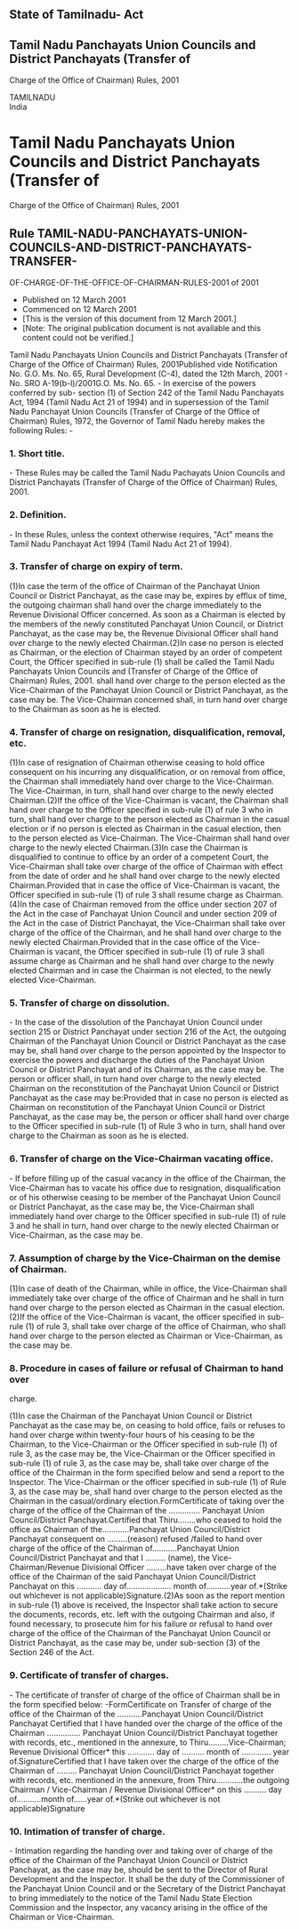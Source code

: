 ## State of Tamilnadu- Act

## Tamil Nadu Panchayats Union Councils and District Panchayats (Transfer of
Charge of the Office of Chairman) Rules, 2001

TAMILNADU  
India

# Tamil Nadu Panchayats Union Councils and District Panchayats (Transfer of
Charge of the Office of Chairman) Rules, 2001

## Rule TAMIL-NADU-PANCHAYATS-UNION-COUNCILS-AND-DISTRICT-PANCHAYATS-TRANSFER-
OF-CHARGE-OF-THE-OFFICE-OF-CHAIRMAN-RULES-2001 of 2001

  * Published on 12 March 2001 
  * Commenced on 12 March 2001 
  * [This is the version of this document from 12 March 2001.] 
  * [Note: The original publication document is not available and this content could not be verified.] 

Tamil Nadu Panchayats Union Councils and District Panchayats (Transfer of
Charge of the Office of Chairman) Rules, 2001Published vide Notification No.
G.O. Ms. No. 65, Rural Development (C-4), dated the 12th March, 2001 - No. SRO
A-19(b-l)/2001G.O. Ms. No. 65. - In exercise of the powers conferred by sub-
section (1) of Section 242 of the Tamil Nadu Panchayats Act, 1994 (Tamil Nadu
Act 21 of 1994) and in supersession of the Tamil Nadu Panchayat Union Councils
(Transfer of Charge of the Office of Chairman) Rules, 1972, the Governor of
Tamil Nadu hereby makes the following Rules: -

### 1. Short title.

\- These Rules may be called the Tamil Nadu Pachayats Union Councils and
District Panchayats (Transfer of Charge of the Office of Chairman) Rules,
2001.

### 2. Definition.

\- In these Rules, unless the context otherwise requires, "Act" means the
Tamil Nadu Panchayat Act 1994 (Tamil Nadu Act 21 of 1994).

### 3. Transfer of charge on expiry of term.

(1)In case the term of the office of Chairman of the Panchayat Union Council
or District Panchayat, as the case may be, expires by efflux of time, the
outgoing chairman shall hand over the charge immediately to the Revenue
Divisional Officer concerned. As soon as a Chairman is elected by the members
of the newly constituted Panchayat Union Council, or District Panchayat, as
the case may be, the Revenue Divisional Officer shall hand over charge to the
newly elected Chairman.(2)In case no person is elected as Chairman, or the
election of Chairman stayed by an order of competent Court, the Officer
specified in sub-rule (1) shall be called the Tamil Nadu Panchayats Union
Councils and (Transfer of Charge of the Office of Chairman) Rules, 2001. shall
hand over charge to the person elected as the Vice-Chairman of the Panchayat
Union Council or District Panchayat, as the case may be. The Vice-Chairman
concerned shall, in turn hand over charge to the Chairman as soon as he is
elected.

### 4. Transfer of charge on resignation, disqualification, removal, etc.

(1)In case of resignation of Chairman otherwise ceasing to hold office
consequent on his incurring any disqualification, or on removal from office,
the Chairman shall immediately hand over charge to the Vice-Chairman. The
Vice-Chairman, in turn, shall hand over charge to the newly elected
Chairman.(2)If the office of the Vice-Chairman is vacant, the Chairman shall
hand over charge to the Officer specified in sub-rule (1) of rule 3 who in
turn, shall hand over charge to the person elected as Chairman in the casual
election or if no person is elected as Chairman in the casual election, then
to the person elected as Vice-Chairman. The Vice-Chairman shall hand over
charge to the newly elected Chairman.(3)In case the Chairman is disqualified
to continue to office by an order of a competent Court, the Vice-Chairman
shall take over charge of the office of Chairman with effect from the date of
order and he shall hand over charge to the newly elected Chairman.Provided
that in case the office of Vice-Chairman is vacant, the Officer specified in
sub-rule (1) of rule 3 shall resume charge as Chairman.(4)In the case of
Chairman removed from the office under section 207 of the Act in the case of
Panchayat Union Council and under section 209 of the Act in the case of
District Panchayat, the Vice-Chairman shall take over charge of the office of
the Chairman, and he shall hand over charge to the newly elected
Chairman.Provided that in the case office of the Vice-Chairman is vacant, the
Officer specified in sub-rule (1) of rule 3 shall assume charge as Chairman
and he shall hand over charge to the newly elected Chairman and in case the
Chairman is not elected, to the newly elected Vice-Chairman.

### 5. Transfer of charge on dissolution.

\- In the case of the dissolution of the Panchayat Union Council under section
215 or District Panchayat under section 216 of the Act, the outgoing Chairman
of the Panchayat Union Council or District Panchayat as the case may be, shall
hand over charge to the person appointed by the Inspector to exercise the
powers and discharge the duties of the Panchayat Union Council or District
Panchayat and of its Chairman, as the case may be. The person or officer
shall, in turn hand over charge to the newly elected Chairman on the
reconstitution of the Panchayat Union Council or District Panchayat as the
case may be:Provided that in case no person is elected as Chairman on
reconstitution of the Panchayat Union Council or District Panchayat, as the
case may be, the person or officer shall hand over charge to the Officer
specified in sub-rule (1) of Rule 3 who in turn, shall hand over charge to the
Chairman as soon as he is elected.

### 6. Transfer of charge on the Vice-Chairman vacating office.

\- If before filling up of the casual vacancy in the office of the Chairman,
the Vice-Chairman has to vacate his office due to resignation,
disqualification or of his otherwise ceasing to be member of the Panchayat
Union Council or District Panchayat, as the case may be, the Vice-Chairman
shall immediately hand over charge to the Officer specified in sub-rule (1) of
rule 3 and he shall in turn, hand over charge to the newly elected Chairman or
Vice-Chairman, as the case may be.

### 7. Assumption of charge by the Vice-Chairman on the demise of Chairman.

(1)In case of death of the Chairman, while in office, the Vice-Chairman shall
immediately take over charge of the office of Chairman and he shall in turn
hand over charge to the person elected as Chairman in the casual
election.(2)If the office of the Vice-Chairman is vacant, the officer
specified in sub-rule (1) of rule 3, shall take over charge of the office of
Chairman, who shall hand over charge to the person elected as Chairman or
Vice-Chairman, as the case may be.

### 8. Procedure in cases of failure or refusal of Chairman to hand over
charge.

(1)In case the Chairman of the Panchayat Union Council or District Panchayat
as the case may be, on ceasing to hold office, fails or refuses to hand over
charge within twenty-four hours of his ceasing to be the Chairman, to the
Vice-Chairman or the Officer specified in sub-rule (1) of rule 3, as the case
may be, the Vice-Chairman or the Officer specified in sub-rule (1) of rule 3,
as the case may be, shall take over charge of the office of the Chairman in
the form specified below and send a report to the Inspector. The Vice-Chairman
or the officer specified in sub-rule (1) of Rule 3, as the case may be, shall
hand over charge to the person elected as the Chairman in the casual/ordinary
election.FormCertificate of taking over the charge of the office of the
Chairman of the .............. Panchayat Union Council/District
Panchayat.Certified that Thiru........who ceased to hold the office as
Chairman of the............Panchayat Union Council/District Panchayat
consequent on .........(reason) refused /failed to hand over charge of the
office of the Chairman of...........Panchayat Union Council/District Panchayat
and that I ......... (name), the Vice-Chairman/Revenue Divisional Officer
.........have taken over charge of the office of the Chairman of the said
Panchayat Union Council/District Panchayat on this ........... day
of.................... month of...........year of.*(Strike out whichever is
not applicable)Signature.(2)As soon as the report mention in sub-rule (1)
above is received, the Inspector shall take action to secure the documents,
records, etc. left with the outgoing Chairman and also, if found necessary, to
prosecute him for his failure or refusal to hand over charge of the office of
the Chairman of the Panchayat Union Council or District Panchayat, as the case
may be, under sub-section (3) of the Section 246 of the Act.

### 9. Certificate of transfer of charges.

\- The certificate of transfer of charge of the office of Chairman shall be in
the form specified below: -FormCertificate on Transfer of charge of the office
of the Chairman of the ...........Panchayat Union Council/District Panchayat
Certified that I have handed over the charge of the office of the Chairman
............... Panchayat Union Council/District Panchayat together with
records, etc., mentioned in the annexure, to Thiru.........Vice-Chairman;
Revenue Divisional Officer* this ............ day of .......... month of
............. year of.SignatureCertified that I have taken over the charge of
the office of the Chairman of ......... Panchayat Union Council/District
Panchayat together with records, etc. mentioned in the annexure, from
Thiru............the outgoing Chairman / Vice-Chairman / Revenue Divisional
Officer* on this .......... day of...........month of......year of.*(Strike
out whichever is not applicable)Signature

### 10. Intimation of transfer of charge.

\- Intimation regarding the handing over and taking over of charge of the
office of the Chairman of the Panchayat Union Council or District Panchayat,
as the case may be, should be sent to the Director of Rural Development and
the Inspector. It shall be the duty of the Commissioner of the Panchayat Union
Council and or the Secretary of the District Panchayat to bring immediately to
the notice of the Tamil Nadu State Election Commission and the Inspector, any
vacancy arising in the office of the Chairman or Vice-Chairman.

